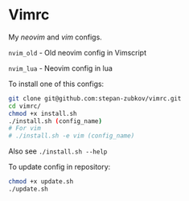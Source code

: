 # Vimrc
My *neovim* and *vim* configs.

`nvim_old` - Old neovim config in Vimscript

`nvim_lua` - Neovim config in lua

To install one of this configs:

```bash
git clone git@github.com:stepan-zubkov/vimrc.git
cd vimrc/
chmod +x install.sh
./install.sh (config_name)
# For vim
# ./install.sh -e vim (config_name)
```

Also see `./install.sh --help`

To update config in repository:

```bash
chmod +x update.sh
./update.sh
```

